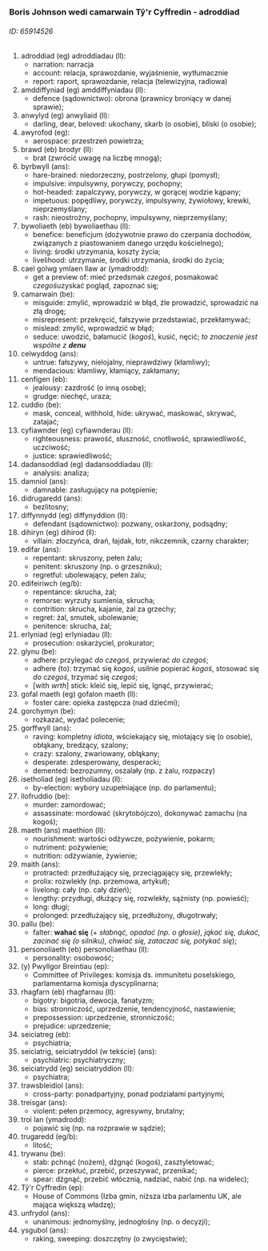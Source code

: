 ### Boris Johnson wedi camarwain Tŷ'r Cyffredin - adroddiad
[//]: # (Boris Johnson źle prowadził/reprezentował Izbę Gmin - raport)
###### ID: 65914526


1. adroddiad (eg) adroddiadau (ll):
    - narration: narracja
    - account: relacja, sprawozdanie, wyjaśnienie, wytłumacznie
    - report: raport, sprawozdanie, relacja (telewizyjna, radiowa)
1. amddiffyniad (eg) amddiffyniadau (ll):
    - defence (sądownictwo): obrona (prawnicy broniący w danej sprawie);
1. anwylyd (eg) anwyliaid (ll):
    - darling, dear, beloved: ukochany, skarb (o osobie), bliski (o osobie);
1. awyrofod (eg):
    - aerospace: przestrzeń powietrza;
1. brawd (eb) brodyr (ll):
    - brat (zwrócić uwagę na liczbę mnogą);
1. byrbwyll (ans):
    - hare-brained: niedorzeczny, postrzelony, głupi (pomysł);
    - impulsive: impulsywny, porywczy, pochopny;
    - hot-headed: zapalczywy, porywczy, w gorącej wodzie kąpany;
    - impetuous: popędliwy, porywczy, impulsywny, żywiołowy, krewki, nieprzemyślany;
    - rash: nieostrożny, pochopny, impulsywny, nieprzemyślany;
1. bywoliaeth (eb) bywoliaethau (ll):
    - benefice: beneficjum (dożywotnie prawo do czerpania dochodów, związanych z piastowaniem danego urzędu kościelnego);
    - living: środki utrzymania, koszty życia;
    - livelihood: utrzymanie, środki utrzymania, środki do życia;
1. cael golwg ymlaen llaw ar (ymadrodd):
    - get a preview of: mieć przedsmak *czegoś*, posmakować *czegoś*uzyskać pogląd, zapoznać się;
1. camarwain (be):
    - misguide: zmylić, wprowadzić w błąd, źle prowadzić, sprowadzić na złą drogę;
    - misrepresent: przekręcić, fałszywie przedstawiać, przekłamywać;
    - mislead: zmylić, wprowadzić w błąd;
    - seduce: uwodzić, bałamucić (*kogoś*), kusić, nęcić; *to znaczenie jest wspólne z **denu***
1. celwyddog (ans):
    - untrue: fałszywy, nielojalny, nieprawdziwy (kłamliwy);
    - mendacious: kłamliwy, kłamiący, zakłamany;
1. cenfigen (eb):
    - jealousy: zazdrość (o inną osobę);
    - grudge: niechęć, uraza;
1. cuddio (be):
    - mask, conceal, withhold, hide: ukrywać, maskować, skrywać, zatajać;
1. cyfiawnder (eg) cyfiawnderau (ll):
    - righteousness: prawość, słuszność, cnotliwość, sprawiedliwość, uczciwość;
    - justice: sprawiedliwość;
1. dadansoddiad (eg) dadansoddiadau (ll):
    - analysis: analiza;
1. damniol (ans):
    - damnable: zasługujący na potępienie;
1. didrugaredd (ans):
    - bezlitosny;
1. diffynnydd (eg) diffynyddion (ll):
    - defendant (sądownictwo): pozwany, oskarżony, podsądny;
1. dihiryn (eg) dihirod (ll):
    - villain: złoczyńca, drań, łajdak, łotr, nikczemnik, czarny charakter;
1. edifar (ans):
    - repentant: skruszony, pełen żalu;
    - penitent: skruszony (np. o grzeszniku);
    - regretful: ubolewający, pełen żalu;
1. edifeiriwch (eg/b):
    - repentance: skrucha, żal;
    - remorse: wyrzuty sumienia, skrucha;
    - contrition: skrucha, kajanie, żal za grzechy;
    - regret: żal, smutek, ubolewanie;
    - penitence: skrucha, żal;
1. erlyniad (eg) erlyniadau (ll):
    - prosecution: oskarżyciel, prokurator;
1. glynu (be):
    - adhere: przylegać *do czegoś*, przywierać *do czegoś*;
    - adhere (to): trzymać się *kogoś*, usilnie popierać *kogoś*, stosować się *do czegoś*, trzymać się *czegoś*;
    - [with *wrth*] stick: kleić się, lepić się, lgnąć, przywierać;
1. gofal maeth (eg) gofalon maeth (ll):
    - foster care: opieka zastępcza (nad dziećmi);
1. gorchymyn (be):
    - rozkazać, wydać polecenie;
1. gorffwyll (ans):
    - raving: kompletny *idiota*, wściekający się, miotający się (o osobie), obłąkany, bredzący, szalony;
    - crazy: szalony, zwariowany, obłąkany;
    - desperate: zdesperowany, desperacki;
    - demented: bezrozumny, oszalały (np. z żalu, rozpaczy)
1. isetholiad (eg) isetholiadau (ll):
    - by-election: wybory uzupełniające (np. do parlamentu);
1. llofruddio (be):
    - murder: zamordować;
    - assassinate: mordować (skrytobójczo), dokonywać zamachu (na kogoś);
1. maeth (ans) maethion (ll):
    - nourishment: wartości odżywcze, pożywienie, pokarm;
    - nutriment: pożywienie;
    - nutrition: odżywianie, żywienie;
1. maith (ans):
    - protracted: przedłużający się, przeciągający się, przewlekły;
    - prolix: rozwlekły (np. przemowa, artykuł);
    - livelong: cały (np. cały dzień);
    - lengthy: przydługi, dłużący się, rozwlekły, sążnisty (np. powieść);
    - long: długi;
    - prolonged: przedłużający się, przedłużony, długotrwały;
1. pallu (be):
    - falter:  **wahać się** (+ *słabnąć, opadać (np. o głosie), jąkać się, dukać, zacinać się (o silniku), chwiać się, zataczać się, potykać się*);
1. personoliaeth (eb) personoliaethau (ll):
    - personality: osobowość;
1. (y) Pwyllgor Breintiau (ep):
    - Committee of Privileges: komisja ds. immunitetu poselskiego, parlamentarna komisja dyscyplinarna;
1. rhagfarn (eb) rhagfarnau (ll):
    - bigotry: bigotria, dewocja, fanatyzm;
    - bias: stronniczość, uprzedzenie, tendencyjność, nastawienie;
    - prepossession: uprzedzenie, stronniczość;
    - prejudice: uprzedzenie;
1. seiciatreg (eb):
    - psychiatria;
1. seiciatrig, seiciatryddol (w tekście) (ans):
    - psychiatric: psychiatryczny;
1. seiciatrydd (eg) seiciatryddion (ll):
    - psychiatra;
1. trawsbleidiol (ans):
    - cross-party: ponadpartyjny, ponad podziałami partyjnymi;
1. treisgar (ans):
    - violent: pełen przemocy, agresywny, brutalny;
1. troi lan (ymadrodd):
    - pojawić się (np. na rozprawie w sądzie);
1. trugaredd (eg/b):
    - litość;
1. trywanu (be):
    - stab: pchnąć (nożem), dźgnąć (kogoś), zasztyletować;
    - pierce: przekłuć, przebić, przeszywać, przenikać;
    - spear: dźgnąć, przebić włócznią, nadziać, nabić (np. na widelec);
1. Tŷ'r Cyffredin (ep):
    - House of Commons (Izba gmin, niższa izba parlamentu UK, ale mająca większą władzę);
1. unfrydol (ans):
    - unanimous: jednomyślny, jednogłośny (np. o decyzji);
1. ysgubol (ans):
    - raking, sweeping: doszczętny (o zwycięstwie);